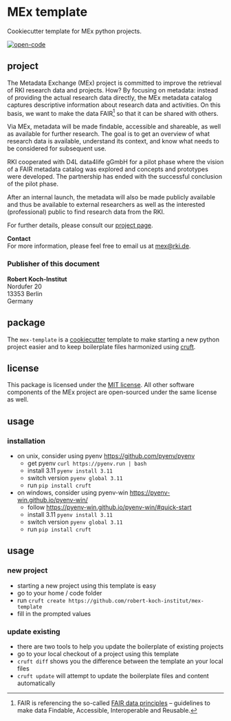 # MEx template

Cookiecutter template for MEx python projects.

[![open-code](https://github.com/robert-koch-institut/mex-template/actions/workflows/open-code.yml/badge.svg)](https://gitlab.opencode.de/robert-koch-institut/mex/mex-template)

## project

The Metadata Exchange (MEx) project is committed to improve the retrieval of RKI
research data and projects. How? By focusing on metadata: instead of providing the
actual research data directly, the MEx metadata catalog captures descriptive information
about research data and activities. On this basis, we want to make the data FAIR[^1] so
that it can be shared with others.

Via MEx, metadata will be made findable, accessible and shareable, as well as available
for further research. The goal is to get an overview of what research data is available,
understand its context, and know what needs to be considered for subsequent use.

RKI cooperated with D4L data4life gGmbH for a pilot phase where the vision of a
FAIR metadata catalog was explored and concepts and prototypes were developed.
The partnership has ended with the successful conclusion of the pilot phase.

After an internal launch, the metadata will also be made publicly available and thus be
available to external researchers as well as the interested (professional) public to
find research data from the RKI.

For further details, please consult our
[project page](https://www.rki.de/DE/Content/Forsch/MEx/MEx_node.html).

[^1]: FAIR is referencing the so-called
[FAIR data principles](https://www.go-fair.org/fair-principles/) – guidelines to make
data Findable, Accessible, Interoperable and Reusable.

**Contact** \
For more information, please feel free to email us at [mex@rki.de](mailto:mex@rki.de).

### Publisher of this document
**Robert Koch-Institut** \
Nordufer 20 \
13353 Berlin \
Germany

## package

The `mex-template` is a [cookiecutter](https://www.cookiecutter.io/) template to make
starting a new python project easier and to keep boilerplate files harmonized using
[cruft](https://cruft.github.io/cruft/).

## license

This package is licensed under the [MIT license](/LICENSE). All other software
components of the MEx project are open-sourced under the same license as well.

## usage

### installation

- on unix, consider using pyenv https://github.com/pyenv/pyenv
  - get pyenv `curl https://pyenv.run | bash`
  - install 3.11 `pyenv install 3.11`
  - switch version `pyenv global 3.11`
  - run `pip install cruft`
- on windows, consider using pyenv-win https://pyenv-win.github.io/pyenv-win/
  - follow https://pyenv-win.github.io/pyenv-win/#quick-start
  - install 3.11 `pyenv install 3.11`
  - switch version `pyenv global 3.11`
  - run `pip install cruft`

## usage

### new project

- starting a new project using this template is easy
- go to your home / code folder
- run `cruft create https://github.com/robert-koch-institut/mex-template`
- fill in the prompted values

### update existing

- there are two tools to help you update the boilerplate of existing projects
- go to your local checkout of a project using this template
- `cruft diff` shows you the difference between the template an your local files
- `cruft update` will attempt to update the boilerplate files and content automatically
